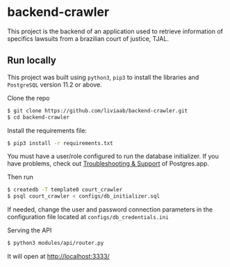 # backend-crawler

This project is the backend of an application used to retrieve information of specifics lawsuits from a brazilian court of justice, TJAL.


## Run locally

This project was built using `python3`, `pip3` to install the libraries and `PostgreSQL` version 11.2 or above.

Clone the repo
```sh
$ git clone https://github.com/liviaab/backend-crawler.git
$ cd backend-crawler
```

Install the requirements file:
```sh
$ pip3 install -r requirements.txt
```


You must have a user/role configured to run the database initializer.
If you have problems, check out [Troubleshooting & Support](https://postgresapp.com/documentation/troubleshooting.html) of Postgres.app.

Then run
```sh
$ createdb -T template0 court_crawler
$ psql court_crawler < configs/db_initializer.sql
```

If needed, change the user and password connection parameters in the configuration file located at `configs/db_credentials.ini`

Serving the API
```sh
$ python3 modules/api/router.py
```

It will open at [http://localhost:3333/](http://localhost:3333/)
